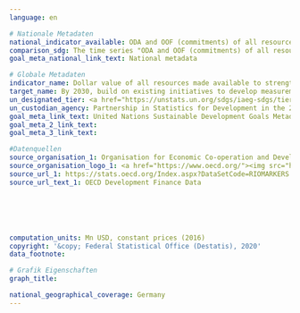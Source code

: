 ```yaml
---
language: en

# Nationale Metadaten
national_indicator_available: ODA and OOF (commitments) of all resources made available to strengthen statistical capacity in developing countries <br> ODA and OOF (gross disbursements) of all resources made available to strengthen statistical capacity in developing countries
comparison_sdg: The time series "ODA and OOF (commitments) of all resources made available to strengthen statistical capacity in developing countries" is partly compliant with the global metadata. The global metadata is based on ODA and OOF commitments (which is provided here) as well as further studies and an online survey carried out by PARIS21. The time series "ODA and OOF (gross disbursements) of all resources made available to strengthen statistical capacity in developing countries" offers additional information.
goal_meta_national_link_text: National metadata

# Globale Metadaten
indicator_name: Dollar value of all resources made available to strengthen statistical capacity in developing countries
target_name: By 2030, build on existing initiatives to develop measurements of progress on sustainable development that complement gross domestic product, and support statistical capacity-building in developing countries
un_designated_tier: <a href="https://unstats.un.org/sdgs/iaeg-sdgs/tier-classification/" title="Click here for more information on the UN tier classification.">Tier I</a>
un_custodian_agency: Partnership in Statistics for Development in the 21st Century (PARIS21)
goal_meta_link_text: United Nations Sustainable Development Goals Metadata
goal_meta_2_link_text: 
goal_meta_3_link_text: 

#Datenquellen
source_organisation_1: Organisation for Economic Co-operation and Development (OECD)
source_organisation_logo_1: <a href="https://www.oecd.org/"><img src="https://g205sdgs.github.io/sdg-indicators/public/OrgImgEn/oecd.png" alt="Logo oecd" style="height:60px; width:148px" /></a>
source_url_1: https://stats.oecd.org/Index.aspx?DataSetCode=RIOMARKERS
source_url_text_1: OECD Development Finance Data






computation_units: Mn USD, constant prices (2016)
copyright: '&copy; Federal Statistical Office (Destatis), 2020'
data_footnote: 

# Grafik Eigenschaften
graph_title: 

national_geographical_coverage: Germany
---
```


